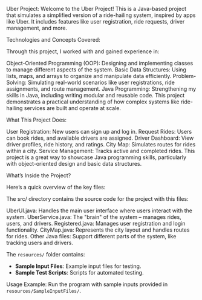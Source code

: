 Uber Project:
Welcome to the Uber Project! This is a Java-based project that simulates a simplified version of a ride-hailing system, inspired by apps like Uber. It includes features like user registration, ride requests, driver management, and more.

Technologies and Concepts Covered:

Through this project, I worked with and gained experience in:

Object-Oriented Programming (OOP): Designing and implementing classes to manage different aspects of the system.
Basic Data Structures: Using lists, maps, and arrays to organize and manipulate data efficiently.
Problem-Solving: Simulating real-world scenarios like user registrations, ride assignments, and route management.
Java Programming: Strengthening my skills in Java, including writing modular and reusable code.
This project demonstrates a practical understanding of how complex systems like ride-hailing services are built and operate at scale.

What This Project Does:

User Registration: New users can sign up and log in.
Request Rides: Users can book rides, and available drivers are assigned.
Driver Dashboard: View driver profiles, ride history, and ratings.
City Map: Simulates routes for rides within a city.
Service Management: Tracks active and completed rides.
This project is a great way to showcase Java programming skills, particularly with object-oriented design and basic data structures.

What’s Inside the Project?

Here’s a quick overview of the key files:

The src/ directory contains the source code for the project with this files:

UberUI.java: Handles the main user interface where users interact with the system.
UberService.java: The "brain" of the system – manages rides, users, and drivers.
Registered.java: Manages user registration and login functionality.
CityMap.java: Represents the city layout and handles routes for rides.
Other Java files: Support different parts of the system, like tracking users and drivers.

The `resources/` folder contains:
- **Sample Input Files**: Example input files for testing.
- **Sample Test Scripts**: Scripts for automated testing.

Usage Example:
Run the program with sample inputs provided in `resources/SampleInputFiles/`.

